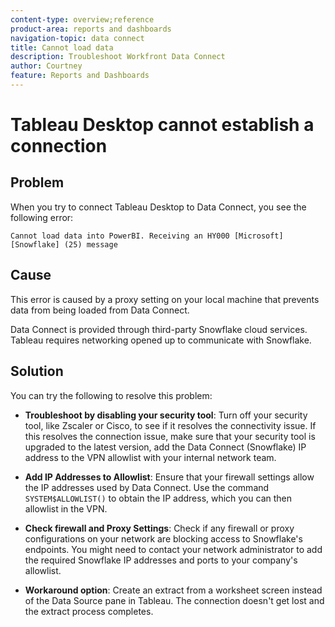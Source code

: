 ```yaml
---
content-type: overview;reference
product-area: reports and dashboards
navigation-topic: data connect
title: Cannot load data
description: Troubleshoot Workfront Data Connect
author: Courtney
feature: Reports and Dashboards
---
```


# Tableau Desktop cannot establish a connection

## Problem

When you try to connect Tableau Desktop to Data Connect, you see the following error:

`Cannot load data into PowerBI. Receiving an HY000 [Microsoft][Snowflake] (25) message`

## Cause

This error is caused by a proxy setting on your local machine that prevents data from being loaded from Data Connect.

Data Connect is provided through third-party Snowflake cloud services. Tableau requires networking opened up to communicate with Snowflake.

## Solution

You can try the following to resolve this problem:

* **Troubleshoot by disabling your security tool**: Turn off your security tool, like Zscaler or Cisco, to see if it resolves the connectivity issue. If this resolves the connection issue, make sure that your security tool is upgraded to the latest version, add the Data Connect (Snowflake) IP address to the VPN allowlist with your internal network team.

* **Add IP Addresses to Allowlist**: Ensure that your firewall settings allow the IP addresses used by Data Connect. Use the command `SYSTEM$ALLOWLIST()` to obtain the IP address, which you can then allowlist in the VPN.

* **Check firewall and Proxy Settings**: Check if any firewall or proxy configurations on your network are blocking access to Snowflake's endpoints. You might need to contact your network administrator to add the required Snowflake IP addresses and ports to your company's allowlist.

* **Workaround option**: Create an extract from a worksheet screen instead of the Data Source pane in Tableau. The connection doesn't get lost and the extract process completes.


